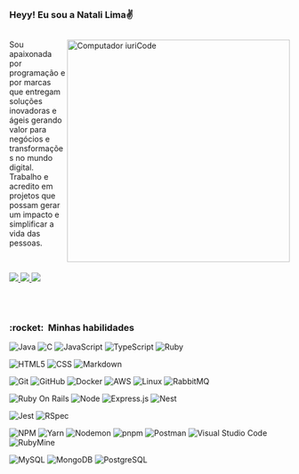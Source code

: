 ### Heyy! Eu sou a Natali Lima✌️
##

<img src="https://raw.githubusercontent.com/MicaelliMedeiros/micaellimedeiros/master/image/computer-illustration.png" min-width="400px" max-width="400px" width="400px" align="right" alt="Computador iuriCode">

<p align="left"> 
  Sou apaixonada por programação e por marcas que entregam soluções inovadoras e ágeis gerando valor para negócios e transformações no mundo digital. Trabalho e acredito em projetos que possam gerar um impacto e simplificar a vida das pessoas.
</p>
<br>
<p align="left">
  <a href="mailto:natalifplima@gmail.com" alt="Gmail">
    <img src="https://img.shields.io/badge/-Gmail-FF0000?style=flat-square&labelColor=FF0000&logo=gmail&logoColor=white" />
  </a>

<a href="https://www.linkedin.com/in/heyynat" alt="Linkedin">
  <img src="https://img.shields.io/badge/-Linkedin-0e76a8?style=flat-square&logo=Linkedin&logoColor=white" />
</a>

<a href="https://www.instagram.com/_heyynat/" alt="Instagram">
  <img src="https://img.shields.io/badge/-Instagram-DF0174?style=flat-square&labelColor=DF0174&logo=instagram&logoColor=white">
</a>

##

<br>
<h3> :rocket: &nbsp;Minhas habilidades </h3>

<div>

  ![Java](https://img.shields.io/badge/-Java-333333?style=for-the-badge&logo=Java&logoColor=007396)
  ![C](https://img.shields.io/badge/C-00599C?style=for-the-badge&logo=c&logoColor=white)
  ![JavaScript](https://img.shields.io/badge/-JavaScript-333333?style=for-the-badge&logo=javascript)
  ![TypeScript](https://img.shields.io/badge/typescript-%23007ACC.svg?style=for-the-badge&logo=typescript&logoColor=white)
  ![Ruby](https://img.shields.io/badge/ruby-CC342D.svg?style=for-the-badge&logo=ruby&logoColor=white)

  ![HTML5](https://img.shields.io/badge/-HTML5-333333?style=for-the-badge&logo=HTML5)
  ![CSS](https://img.shields.io/badge/-CSS-333333?style=for-the-badge&logo=CSS3&logoColor=1572B6)
  ![Markdown](https://img.shields.io/badge/Markdown-000000?style=for-the-badge&logo=markdown&logoColor=white)

  ![Git](https://img.shields.io/badge/-Git-333333?style=for-the-badge&logo=git)
  ![GitHub](https://img.shields.io/badge/-GitHub-333333?style=for-the-badge&logo=github)
  ![Docker](https://img.shields.io/badge/-Docker-333333?style=for-the-badge&logo=docker)
  ![AWS](https://img.shields.io/badge/Amazon_AWS-232F3E?style=for-the-badge&logo=amazon&logoColor=white)
  ![Linux](https://img.shields.io/badge/Linux-FCC624?style=for-the-badge&logo=linux&logoColor=black)
  ![RabbitMQ](https://img.shields.io/badge/Rabbitmq-FF6600?style=for-the-badge&logo=rabbitmq&logoColor=white)

  ![Ruby On Rails](https://img.shields.io/badge/Ruby%20on%20Rails-CC0000.svg?style=for-the-badge&logo=rubyonrails&logoColor=white)
  ![Node](https://img.shields.io/badge/Node-43853D.svg?style=for-the-badge&logo=node.js&logoColor=white)
  ![Express.js](https://img.shields.io/badge/express.js-%23404d59.svg?style=for-the-badge&logo=express&logoColor=%2361DAFB)
  ![Nest](https://img.shields.io/badge/nest-%23C21325?style=for-the-badge&logo=nestjs&logoColor=white)

  ![Jest](https://img.shields.io/badge/-jest-%23C21325?style=for-the-badge&logo=jest&logoColor=white)
  ![RSpec](https://img.shields.io/badge/-rspec-333333?style=for-the-badge&logo=rspec&logoColor=white)


  ![NPM](https://img.shields.io/badge/NPM-%23CB3837.svg?style=for-the-badge&logo=npm&logoColor=white)
  ![Yarn](https://img.shields.io/badge/yarn-%232C8EBB.svg?style=for-the-badge&logo=yarn&logoColor=white)
  ![Nodemon](https://img.shields.io/badge/NODEMON-%23323330.svg?style=for-the-badge&logo=nodemon&logoColor=%BBDEAD)
  ![pnpm](https://img.shields.io/badge/pnpm-%23323330.svg?style=for-the-badge&logo=pnpm&logoColor=%BBDEAD)
  ![Postman](https://img.shields.io/badge/-Postman-333333?style=for-the-badge&logo=postman)
  ![Visual Studio Code](https://img.shields.io/badge/Visual%20Studio%20Code-0078d7.svg?style=for-the-badge&logo=visual-studio-code&logoColor=white)
  ![RubyMine](https://img.shields.io/badge/RubyMine-%23CB3837.svg?style=for-the-badge&logo=rubymine&logoColor=white)

  ![MySQL](https://img.shields.io/badge/mysql-%2300f.svg?style=for-the-badge&logo=mysql&logoColor=white)
  ![MongoDB](https://img.shields.io/badge/mongodb-%236DB33F.svg?style=for-the-badge&logo=mongodb&logoColor=white)
  ![PostgreSQL](https://img.shields.io/badge/PostgreSQL-316192?style=for-the-badge&logo=postgresql&logoColor=white)
</div>
